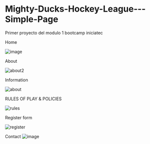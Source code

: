 # Mighty-Ducks-Hockey-League---Simple-Page
Primer proyecto del modulo 1 bootcamp iniciatec

Home

![image](https://user-images.githubusercontent.com/94873345/186549030-9219e0a2-9f9d-4ba4-8f8a-9ecdc0e81285.png)

About

![about2](https://user-images.githubusercontent.com/94873345/188330185-13f81669-dc93-4f9a-a5f1-8a05fcfb260e.png)

Information

![about](https://user-images.githubusercontent.com/94873345/188330209-fc2bae26-429f-4384-869d-50f7a690fa68.png)

RULES OF PLAY & POLICIES

![rules](https://user-images.githubusercontent.com/94873345/188330240-07c035d9-c011-4dea-8d1c-2e861db8945c.png)

Register form

![register](https://user-images.githubusercontent.com/94873345/188330258-4a5d7d39-a41e-4c5e-9f23-f87520a741f4.png)

Contact
![image](https://user-images.githubusercontent.com/94873345/188330268-18ad3a68-0a1b-4748-8ac1-2b09b17f3a41.png)
